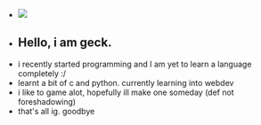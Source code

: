 -  ![](https://komarev.com/ghpvc/?username=geckguy&color=blueviolet)
- ## Hello, i am geck.
- i recently started programming and I am yet to learn a language completely :/
- learnt a bit of c and python. currently learning into webdev
- i like to game alot, hopefully ill make one someday (def not foreshadowing)
- that's all ig. goodbye
